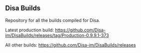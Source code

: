 ## Disa Builds

Repository for all the builds compiled for Disa.

Latest production build: https://github.com/Disa-im/DisaBuilds/releases/tag/Production-0.9.9.1-373

All other builds: https://github.com/Disa-im/DisaBuilds/releases
